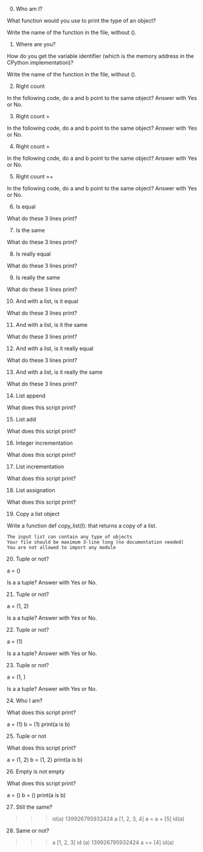 0. Who am I?

What function would you use to print the type of an object?

Write the name of the function in the file, without ().

1. Where are you?

How do you get the variable identifier (which is the memory address in the CPython implementation)?

Write the name of the function in the file, without ().

2. Right count

In the following code, do a and b point to the same object? Answer with Yes or No.

3. Right count =

In the following code, do a and b point to the same object? Answer with Yes or No.

4. Right count =

In the following code, do a and b point to the same object? Answer with Yes or No.

5. Right count =+

In the following code, do a and b point to the same object? Answer with Yes or No.

6. Is equal

What do these 3 lines print?

7. Is the same

What do these 3 lines print?

8. Is really equal

What do these 3 lines print?

9. Is really the same

What do these 3 lines print?

10. And with a list, is it equal

What do these 3 lines print?

11. And with a list, is it the same

What do these 3 lines print?

12. And with a list, is it really equal

What do these 3 lines print?

13. And with a list, is it really the same

What do these 3 lines print?

14. List append

What does this script print?

15. List add

What does this script print?

16. Integer incrementation

What does this script print?

17. List incrementation

What does this script print?

18. List assignation

What does this script print?

19. Copy a list object

Write a function def copy_list(l): that returns a copy of a list.

    The input list can contain any type of objects
    Your file should be maximum 3-line long (no documentation needed)
    You are not allowed to import any module

20. Tuple or not?

a = ()

Is a a tuple? Answer with Yes or No.

21. Tuple or not?

a = (1, 2)

Is a a tuple? Answer with Yes or No.

22. Tuple or not?

a = (1)

Is a a tuple? Answer with Yes or No.

23. Tuple or not?

a = (1, )

Is a a tuple? Answer with Yes or No.

24. Who I am?

What does this script print?

a = (1)
b = (1)
print(a is b)

25. Tuple or not

What does this script print?

a = (1, 2)
b = (1, 2)
print(a is b)

26. Empty is not empty

What does this script print?

a = ()
b = ()
print(a is b)

27. Still the same?

>>> id(a)
139926795932424
>>> a
[1, 2, 3, 4]
>>> a = a + [5]
>>> id(a)

28. Same or not?

>>> a
[1, 2, 3]
>>> id (a)
139926795932424
>>> a += [4]
>>> id(a)
